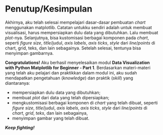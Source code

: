 # Penutup/Kesimpulan

Akhirnya, aku telah selesai mempelajari dasar-dasar pembuatan _chart_ menggunakan matplotlib. Catatan untukku sendiri adalah untuk membuat visualisasi, harus mempersiapkan dulu data yang dibutuhkan. Lalu membuat _plot_-nya. Selanjutnya, bisa kustomisasi berbagai komponen pada _chart_, seperti _figure size_, _title_/judul, _axis labels_, _axis ticks_, _style_ dari _line_/_points_ di chart, grid, teks, dan lain sebagainya. Setelah selesai, tentunya bisa menyimpan gambarnya.

**Congratulations!** Aku berhasil menyelesaikan modul **Data Visualization with Python Matplotlib for Beginner - Part 1**. Berdasarkan materi-materi yang telah aku pelajari dan praktikkan dalam modul ini, aku sudah mendapatkan pengetahuan (_knowledge_) dan praktik (_skill_) yang diantaranya:

* mempersiapkan dulu data yang dibutuhkan;
* membuat _plot_ dari data yang telah dipersiapkan;
* mengkustomisasi berbagai komponen di _chart_ yang telah dibuat, seperti _figure size_, _title_/judul, _axis labels_, _axis ticks_, _style_ dari _line_/_points_ di _chart_, _grid_, _teks_, dan lain sebagainya,
* menyimpan gambar yang telah dibuat.

_**Keep fighting!**_
